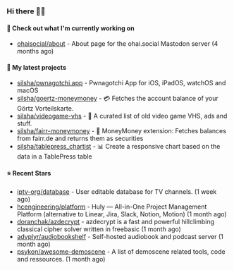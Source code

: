 ### Hi there 🦊👋

#### 👷 Check out what I'm currently working on

- [ohaisocial/about](https://github.com/ohaisocial/about) - About page for the ohai.social Mastodon server (4 months ago)

#### 🌱 My latest projects

- [silsha/pwnagotchi.app](https://github.com/silsha/pwnagotchi.app) - Pwnagotchi App for iOS, iPadOS, watchOS and macOS
- [silsha/goertz-moneymoney](https://github.com/silsha/goertz-moneymoney) - 💳 Fetches the account balance of your Görtz Vorteilskarte.
- [silsha/videogame-vhs](https://github.com/silsha/videogame-vhs) - 👾 A curated list of old video game VHS, ads and stuff.
- [silsha/fairr-moneymoney](https://github.com/silsha/fairr-moneymoney) - 💸 MoneyMoney extension: Fetches balances from fairr.de and returns them as securities
- [silsha/tablepress_chartist](https://github.com/silsha/tablepress_chartist) - 📊 Create a responsive chart based on the data in a TablePress table

#### ⭐ Recent Stars

- [iptv-org/database](https://github.com/iptv-org/database) - User editable database for TV channels. (1 week ago)
- [hcengineering/platform](https://github.com/hcengineering/platform) - Huly — All-in-One Project Management Platform (alternative to Linear, Jira, Slack, Notion, Motion) (1 month ago)
- [doranchak/azdecrypt](https://github.com/doranchak/azdecrypt) - azdecrypt is a fast and powerful hillclimbing classical cipher solver written in freebasic (1 month ago)
- [advplyr/audiobookshelf](https://github.com/advplyr/audiobookshelf) - Self-hosted audiobook and podcast server (1 month ago)
- [psykon/awesome-demoscene](https://github.com/psykon/awesome-demoscene) - A list of demoscene related tools, code and ressources. (1 month ago)
